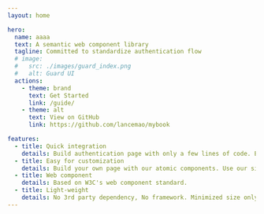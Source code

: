 ```yaml
---
layout: home

hero:
  name: aaaa
  text: A semantic web component library
  tagline: Committed to standardize authentication flow
  # image:
  #   src: ./images/guard_index.png
  #   alt: Guard UI
  actions:
    - theme: brand
      text: Get Started
      link: /guide/
    - theme: alt
      text: View on GitHub
      link: https://github.com/lancemao/mybook

features:
  - title: Quick integration
    details: Build authentication page with only a few lines of code. Experience fast development like never before.
  - title: Easy for customization
    details: Build your own page with our atomic components. Use our simple APIs to customize your UI and auth flow.
  - title: Web component
    details: Based on W3C's web component standard.
  - title: Light-weight
    details: No 3rd party dependency, No framework. Minimized size only a few KB.
---
```

